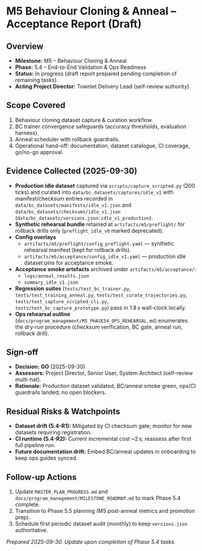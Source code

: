 # M5 Behaviour Cloning & Anneal – Acceptance Report (Draft)

## Overview
- **Milestone:** M5 – Behaviour Cloning & Anneal
- **Phase:** 5.4 – End-to-End Validation & Ops Readiness
- **Status:** In progress (draft report prepared pending completion of remaining tasks).
- **Acting Project Director:** Townlet Delivery Lead (self-review authority).

## Scope Covered
1. Behaviour cloning dataset capture & curation workflow.
2. BC trainer convergence safeguards (accuracy thresholds, evaluation harness).
3. Anneal scheduler with rollback guardrails.
4. Operational hand-off: documentation, dataset catalogue, CI coverage, go/no-go approval.

## Evidence Collected (2025-09-30)
- **Production idle dataset** captured via `scripts/capture_scripted.py` (200 ticks) and curated into
  `data/bc_datasets/captures/idle_v1` with manifest/checksum entries recorded in
  `data/bc_datasets/manifests/idle_v1.json` and `data/bc_datasets/checksums/idle_v1.json`
  (`data/bc_datasets/versions.json:idle_v1_production`).
- **Synthetic rehearsal bundle** retained at `artifacts/m5/preflight/` for rollback drills only
  (`preflight_idle_v0` marked deprecated).
- **Config overlays**
  - `artifacts/m5/preflight/config_preflight.yaml` — synthetic rehearsal manifest (kept for rollback drills).
  - `artifacts/m5/acceptance/config_idle_v1.yaml` — production idle dataset pins for acceptance smoke.
- **Acceptance smoke artefacts** archived under `artifacts/m5/acceptance/`:
  - `logs/anneal_results.json`
  - `summary_idle_v1.json`
- **Regression suites** (`tests/test_bc_trainer.py`, `tests/test_training_anneal.py`,
  `tests/test_curate_trajectories.py`, `tests/test_capture_scripted_cli.py`,
  `tests/test_bc_capture_prototype.py`) pass in 1.8 s wall-clock locally.
- **Ops rehearsal outline** (`docs/program_management/M5_PHASE54_OPS_REHEARSAL.md`) enumerates the
  dry-run procedure (checksum verification, BC gate, anneal run, rollback drill).

## Sign-off
- **Decision:** **GO** (2025-09-30)
- **Assessors:** Project Director, Senior User, System Architect (self-review multi-hat).
- **Rationale:** Production dataset validated, BC/anneal smoke green, ops/CI guardrails landed; no open blockers.

## Residual Risks & Watchpoints
- **Dataset drift (5.4-R1):** Mitigated by CI checksum gate; monitor for new datasets requiring registration.
- **CI runtime (5.4-R2):** Current incremental cost ~2 s; reassess after first full pipeline run.
- **Future documentation drift:** Embed BC/anneal updates in onboarding to keep ops guides synced.

## Follow-up Actions
1. Update `MASTER_PLAN_PROGRESS.md` and `docs/program_management/MILESTONE_ROADMAP.md` to mark Phase 5.4 complete.
2. Transition to Phase 5.5 planning (M5 post-anneal metrics and promotion prep).
3. Schedule first periodic dataset audit (monthly) to keep `versions.json` authoritative.

*Prepared 2025-09-30. Update upon completion of Phase 5.4 tasks.*
